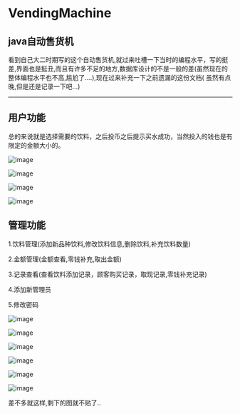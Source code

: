 # VendingMachine
java自动售货机
--------
看到自己大二时期写的这个自动售货机,就过来吐槽一下当时的编程水平，写的挺差,界面也是挺丑,而且有许多不足的地方,数据库设计的不是一般的差(虽然现在的整体编程水平也不高,尴尬了....),现在过来补充一下之前遗漏的这份文档(
虽然有点晚,但是还是记录一下吧...)

--------


## 用户功能

总的来说就是选择需要的饮料，之后投币之后提示买水成功，当然投入的钱也是有限定的金额大小的。

![image](https://github.com/cckevincyh/VendingMachine/blob/master/img2/3.png)

![image](https://github.com/cckevincyh/VendingMachine/blob/master/img2/1.png)

![image](https://github.com/cckevincyh/VendingMachine/blob/master/img2/2.png)

![image](https://github.com/cckevincyh/VendingMachine/blob/master/img2/4.png)
## 管理功能

1.饮料管理(添加新品种饮料,修改饮料信息,删除饮料,补充饮料数量)

2.金额管理(金额查看,零钱补充,取出金额)

3.记录查看(查看饮料添加记录，顾客购买记录，取现记录,零钱补充记录)

4.添加新管理员

5.修改密码


![image](https://github.com/cckevincyh/VendingMachine/blob/master/img2/5.png)

![image](https://github.com/cckevincyh/VendingMachine/blob/master/img2/6.png)


![image](https://github.com/cckevincyh/VendingMachine/blob/master/img2/7.png)


![image](https://github.com/cckevincyh/VendingMachine/blob/master/img2/8.png)


![image](https://github.com/cckevincyh/VendingMachine/blob/master/img2/9.png)

![image](https://github.com/cckevincyh/VendingMachine/blob/master/img2/10.png)

差不多就这样,剩下的图就不贴了..

